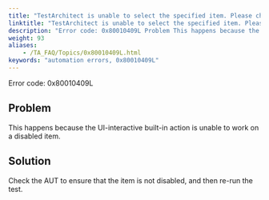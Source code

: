 ```yaml
--- 
title: "TestArchitect is unable to select the specified item. Please check the <itemName> item in the <controlName> control, which resides in the <windowName> window, is not disabled."
linktitle: "TestArchitect is unable to select the specified item. Please check the <itemName> item in the <controlName> control, which resides in the <windowName> window, is not disabled."
description: "Error code: 0x80010409L Problem This happens because the UI-interactive built-in action is unable to work on a disabled item. Solution Check the AUT to ensure that the item is not disabled, and then ..."
weight: 93
aliases: 
    - /TA_FAQ/Topics/0x80010409L.html
keywords: "automation errors, 0x80010409L"
---
```


Error code: 0x80010409L

## Problem

This happens because the UI-interactive built-in action is unable to work on a disabled item.

## Solution

Check the AUT to ensure that the item is not disabled, and then re-run the test.



